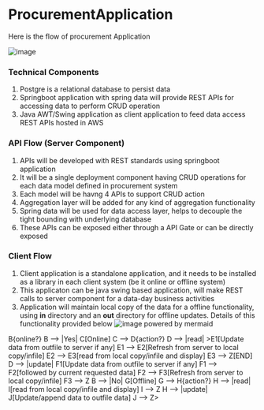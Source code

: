 # ProcurementApplication
Here is the flow of procurement Application

![image](https://user-images.githubusercontent.com/4353354/136660769-cfbe0bd6-71de-47bb-b41e-3df7cf5da647.png)

### Technical Components
1. Postgre is a relational database to persist data
2. Springboot application with spring data will provide REST APIs for accessing data to perform CRUD operation
3. Java AWT/Swing application as client application to feed data access REST APIs hosted in AWS

### API Flow (Server Component)
1. APIs will be developed with REST standards using springboot application
2. It will be a single deployment component having CRUD operations for each data model defined in procurement system
3. Each model will be havng 4 APIs to support CRUD action
4. Aggregation layer will be added for any kind of aggregation functionality
5. Spring data will be used for data access layer, helps to decouple the tight bounding with underlying database 
6. These APIs can be exposed either through a API Gate or can be directly exposed

### Client Flow
1. Client application is a standalone application, and it needs to be installed as a library in each client system (be it online or offline system)
2. This applicaton can be java swing based application, will make REST calls to server component for a data-day business activities
3. Application will maintain local copy of the data for a offline functionality, using <b>in</b> directory and an <b>out</b> directory for offline updates. Details of this functionality provided below
![image](https://user-images.githubusercontent.com/4353354/136665269-1121bd71-2c00-4911-b014-e9c3919de17e.png)
powered by mermaid


<graph TD> 
<A[client request] --> B{online?} B --> |Yes| C[Online]  C --> D{action?} D --> |read| >E1[Update data from outfile to server if any] E1 --> E2[Refresh from server to local copy/infile] E2 --> E3[read from local copy/infile and display] E3 --> Z[END] D --> |update| F1[Update data from outfile to server if any] F1 --> F2[followed by current requested data] F2 --> F3[Refresh from server to local copy/infile] F3 --> Z B --> |No| G[Offline] G --> H{action?} H --> |read| I[read from local copy/infile and display] I --> Z H --> |update| J[Update/append data to outfile data] J --> Z>
